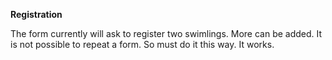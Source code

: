 **Registration**

The form currently will ask to register two swimlings. More can be added. It is not possible to repeat a form. So 
must do it this way. It works.